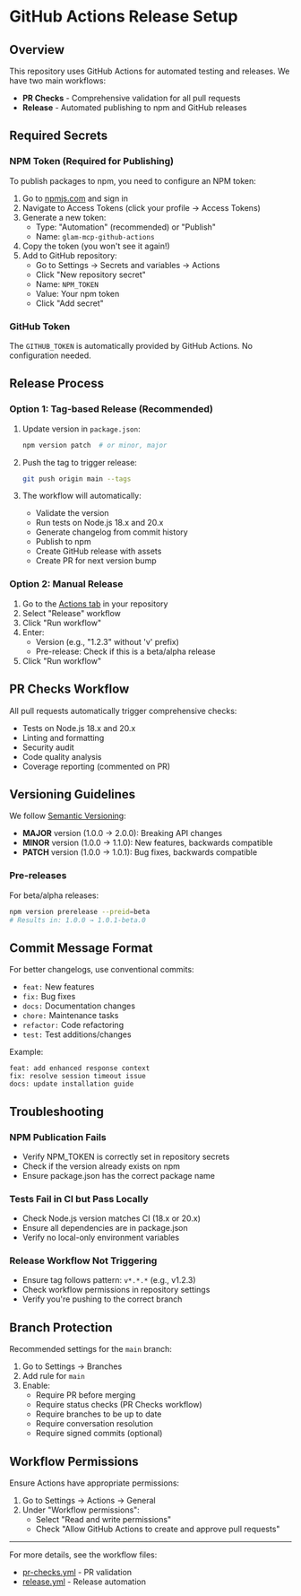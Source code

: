 # GitHub Actions Release Setup

## Overview

This repository uses GitHub Actions for automated testing and releases. We have two main workflows:
- **PR Checks** - Comprehensive validation for all pull requests
- **Release** - Automated publishing to npm and GitHub releases

## Required Secrets

### NPM Token (Required for Publishing)

To publish packages to npm, you need to configure an NPM token:

1. Go to [npmjs.com](https://www.npmjs.com) and sign in
2. Navigate to Access Tokens (click your profile → Access Tokens)
3. Generate a new token:
   - Type: "Automation" (recommended) or "Publish"
   - Name: `glam-mcp-github-actions`
4. Copy the token (you won't see it again!)
5. Add to GitHub repository:
   - Go to Settings → Secrets and variables → Actions
   - Click "New repository secret"
   - Name: `NPM_TOKEN`
   - Value: Your npm token
   - Click "Add secret"

### GitHub Token

The `GITHUB_TOKEN` is automatically provided by GitHub Actions. No configuration needed.

## Release Process

### Option 1: Tag-based Release (Recommended)

1. Update version in `package.json`:
   ```bash
   npm version patch  # or minor, major
   ```

2. Push the tag to trigger release:
   ```bash
   git push origin main --tags
   ```

3. The workflow will automatically:
   - Validate the version
   - Run tests on Node.js 18.x and 20.x
   - Generate changelog from commit history
   - Publish to npm
   - Create GitHub release with assets
   - Create PR for next version bump

### Option 2: Manual Release

1. Go to the [Actions tab](../../actions) in your repository
2. Select "Release" workflow
3. Click "Run workflow"
4. Enter:
   - Version (e.g., "1.2.3" without 'v' prefix)
   - Pre-release: Check if this is a beta/alpha release
5. Click "Run workflow"

## PR Checks Workflow

All pull requests automatically trigger comprehensive checks:
- Tests on Node.js 18.x and 20.x
- Linting and formatting
- Security audit
- Code quality analysis
- Coverage reporting (commented on PR)

## Versioning Guidelines

We follow [Semantic Versioning](https://semver.org/):
- **MAJOR** version (1.0.0 → 2.0.0): Breaking API changes
- **MINOR** version (1.0.0 → 1.1.0): New features, backwards compatible
- **PATCH** version (1.0.0 → 1.0.1): Bug fixes, backwards compatible

### Pre-releases

For beta/alpha releases:
```bash
npm version prerelease --preid=beta
# Results in: 1.0.0 → 1.0.1-beta.0
```

## Commit Message Format

For better changelogs, use conventional commits:
- `feat:` New features
- `fix:` Bug fixes
- `docs:` Documentation changes
- `chore:` Maintenance tasks
- `refactor:` Code refactoring
- `test:` Test additions/changes

Example:
```
feat: add enhanced response context
fix: resolve session timeout issue
docs: update installation guide
```

## Troubleshooting

### NPM Publication Fails
- Verify NPM_TOKEN is correctly set in repository secrets
- Check if the version already exists on npm
- Ensure package.json has the correct package name

### Tests Fail in CI but Pass Locally
- Check Node.js version matches CI (18.x or 20.x)
- Ensure all dependencies are in package.json
- Verify no local-only environment variables

### Release Workflow Not Triggering
- Ensure tag follows pattern: `v*.*.*` (e.g., v1.2.3)
- Check workflow permissions in repository settings
- Verify you're pushing to the correct branch

## Branch Protection

Recommended settings for the `main` branch:
1. Go to Settings → Branches
2. Add rule for `main`
3. Enable:
   - Require PR before merging
   - Require status checks (PR Checks workflow)
   - Require branches to be up to date
   - Require conversation resolution
   - Require signed commits (optional)

## Workflow Permissions

Ensure Actions have appropriate permissions:
1. Go to Settings → Actions → General
2. Under "Workflow permissions":
   - Select "Read and write permissions"
   - Check "Allow GitHub Actions to create and approve pull requests"

---

For more details, see the workflow files:
- [pr-checks.yml](./pr-checks.yml) - PR validation
- [release.yml](./release.yml) - Release automation